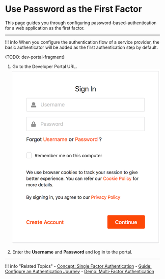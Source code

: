 # Use Password as the First Factor


This page guides you through configuring password-based-authentication for a web application as the first factor.

----

!!! info
    When you configure the authentication flow of a service provider, the basic authenticator will be added as the first authentication step by default.

(TODO: dev-portal-fragment)

1. Go to the Developer Portal URL.
![developer-portal]( ../../assets/img/guides/developer-portal-login.png)

2. Enter the **Username** and **Password** and log in to the portal.

----

!!! info "Related Topics"
    - [Concept: Single Factor Authentication](../../../references/concepts/authentication/intro-authentication#single-factor-authentication)
    - [Guide: Configure an Authentication Journey](../configure-authentication-journey)
    - [Demo: Multi-Factor Authentication](../../../quickstarts/mfa-sample)
 